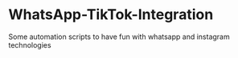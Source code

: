 # WhatsApp-TikTok-Integration
Some automation scripts to have fun with whatsapp and instagram technologies
